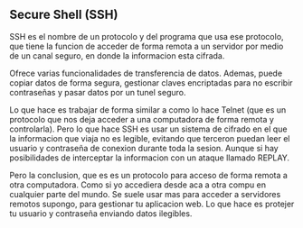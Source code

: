 ## Secure Shell (SSH)

SSH es el nombre de un protocolo y del programa que usa ese protocolo, que tiene la funcion de acceder de forma remota a un servidor por medio de un canal seguro, en donde la informacion esta cifrada. 

Ofrece varias funcionalidades de transferencia de datos. Ademas, puede copiar datos de forma segura, gestionar claves encriptadas para no escribir contraseñas y pasar datos por un tunel seguro. 

Lo que hace es trabajar de forma similar a como lo hace Telnet (que es un protocolo que nos deja acceder a una computadora de forma remota y controlarla). Pero lo que hace SSH es usar un sistema de cifrado en el que la informacion que viaja no es legible, evitando que terceron puedan leer el usuario y contraseña de conexion durante toda la sesion. Aunque si hay posibilidades de interceptar la informacion con un ataque llamado REPLAY. 

Pero la conclusion, que es es un protocolo para acceso de forma remota a otra computadora. Como si yo accediera desde aca a otra compu en cualquier parte del mundo. Se suele usar mas para acceder a servidores remotos supongo, para gestionar tu aplicacion web. Lo que hace es protejer tu usuario y contraseña enviando datos ilegibles.